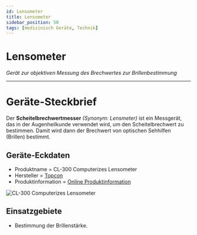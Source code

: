 ```yaml
---
id: Lensometer
title: Lensometer 
sidebar_position: 50
tags: [medizinisch Geräte, Technik]
---
```


# Lensometer

*Gerät zur objektiven Messung des Brechwertes zur Brillenbestimmung*

------

# Geräte-Steckbrief

Der **Scheitelbrechwertmesser** *(Synonym: Lensmeter)* ist ein Messgerät, das in der Augenheilkunde verwendet wird, um den Scheitelbrechwert zu bestimmen. Damit wird dann der Brechwert von optischen Sehhilfen (Brillen) bestimmt. 



## Geräte-Eckdaten

-  Produktname =  CL-300 Computerizes Lensometer
-  Hersteller = [Topcon](https://topconhealthcare.eu/de_DE) 
-  Produktinformation = [Online Produktinformation](https://topconhealthcare.eu/uploads/media/60cb6b3ee4c2f/cl-300-brochure-topcon-en.pdf) 



![CL-300 Computerizes Lensometer](/sources/devices/topcon-lensometer/tem-cl-300.jpg)



## Einsatzgebiete

- Bestimmung der Brillenstärke.

